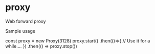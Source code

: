 # proxy
Web forward proxy

Sample usage

const proxy = new Proxy(3128)
proxy.start()
.then(()=>{
  // Use it for a while....
})
.then(() => proxy.stop())

